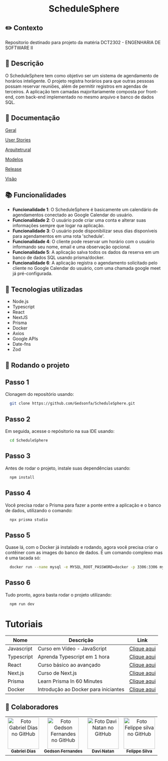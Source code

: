 # 

<h1 align="center">ScheduleSphere</h1>

## ✏️ Contexto
Repositorio destinado para projeto da matéria DCT2302 -  ENGENHARIA DE SOFTWARE II 

## :memo: Descrição
O ScheduleSphere tem como objetivo ser um sistema de agendamento de horários inteligente. O projeto registra horários para que outras pessoas possam reservar reuniões, além de permitir registros em agendas de terceiros. A aplicação tem camadas majoritariamente composta por front-end, com back-end implementado no mesmo arquivo e banco de dados SQL. 

## 📑 Documentação

[Geral](docs/)

[User Stories](docs/DocumentacaoUserStories.md)

[Arquitetrural](docs/DocumentoArquitetural.md)

[Modelos](docs/DocumentoModelos.md)

[Release](docs/DocumentoRelease.md)

[Visão](docs/DocumentoVisao.md)

## :books: Funcionalidades
* <b>Funcionalidade 1</b>: O ScheduleSphere é basicamente um calendário de agendamentos conectado ao Google Calendar do usuário.
* <b>Funcionalidade 2</b>: O usuário pode criar uma conta e alterar suas informações sempre que logar na aplicação.
* <b>Funcionalidade 3</b>: O usuário pode disponibilizar seus dias disponíveis para agendamentos em uma rota 'schedule'. 
* <b>Funcionalidade 4</b>: O cliente pode reservar um horário com o usuário informando seu nome, email e uma observação opcional. 
* <b>Funcionalidade 5</b>: A aplicação salva todos os dados da reserva em um banco de dados SQL usando prisma/docker.
* <b>Funcionalidade 6</b>: A aplicação registra o agendamento solicitado pelo cliente no Google Calendar do usuário, com uma chamada google meet já pré-configurada.  


## :wrench: Tecnologias utilizadas
* Node.js
* Typescript
* React
* NextJS
* Prisma
* Docker
* Axios
* Google APIs
* Date-fns
* Zod

## :rocket: Rodando o projeto
## Passo 1

Clonagem do repositório usando:

```bash
  git clone https://github.com/Gedsonfa/ScheduleSphere.git
```

## Passo 2

Em seguida, acesse o repósitorio na sua IDE usando:

```bash
  cd ScheduleSphere
```

## Passo 3

Antes de rodar o projeto, instale suas dependências usando:

```bash
  npm install
```

## Passo 4

Você precisa rodar o Prisma para fazer a ponte entre a aplicação e o banco de dados, utilizando o comando:

```bash
  npx prisma studio
```

## Passo 5

Quase lá, com o Docker já instalado e rodando, agora você precisa criar o contêiner com as images do banco de dados. É um comando complexo mas é uma tacada só:

```bash
  docker run --name mysql -e MYSQL_ROOT_PASSWORD=docker -p 3306:3306 mysql:latest
```

## Passo 6

Tudo pronto, agora basta rodar o projeto utilizando:

```bash
  npm run dev
```

# Tutoriais

|Nome|Descrição|Link|
|-|-|-|
|Javascript|Curso em Vídeo - JavaScript |[Clique aqui](https://www.youtube.com/watch?v=BXqUH86F-kA&list=PLntvgXM11X6pi7mW0O4ZmfUI1xDSIbmTm)|
|Typescript|Aprenda Typescript em 1 hora |[Clique aqui](https://youtu.be/lCemyQeSCV8?si=MeSbt6J67iUgqMYd)|
|React|Curso básico ao avançado |[Clique aqui](https://youtube.com/playlist?list=PLnDvRpP8BneyVA0SZ2okm-QBojomniQVO&si=u3-rcV1MJzAekXI7)|
|Next.js|Curso de Next.js |[Clique aqui](https://www.youtube.com/watch?v=XHrbg2iYNCg&list=PLnDvRpP8BnezfJcfiClWskFOLODeqI_Ft)|
|Prisma|Learn Prisma In 60 Minutes|[Clique aqui](https://www.youtube.com/watch?v=RebA5J-rlwg&pp=ugMICgJwdBABGAHKBQ90dXRvcmlhbCBwcmlzbWE%3D)|
|Docker|Introdução ao Docker para iniciantes |[Clique aqui](https://www.youtube.com/watch?v=01MR38eDXz8&pp=ygUPdHV0b3JpYWwgZG9ja2Vy)|

## :handshake: Colaboradores
<table>
  <tr>
    <td align="center">
      <a href="http://github.com/Igwbriel">
        <img src="https://avatars.githubusercontent.com/u/101999960?v=4" width="100px;" alt="Foto Gabriel Dias no GitHub"/><br>
        <sub>
          <b>Gabriel Dias</b>
        </sub>
      </a>
    </td>
        <td align="center">
      <a href="https://github.com/Gedsonfa">
        <img src="https://avatars.githubusercontent.com/u/106558706?v=4" width="100px;" alt="Foto Gedson Fernandes no GitHub"/><br>
        <sub>
          <b>Gedson Fernandes</b>
        </sub>
      </a>
    </td>
        <td align="center">
      <a href="https://github.com/DaviNatan10">
        <img src="https://avatars.githubusercontent.com/u/112419442?v=4" width="100px;" alt="Foto Davi Natan no GitHub"/><br>
        <sub>
          <b>Davi Natan</b>
        </sub>
      </a>
    </td>
        <td align="center">
      <a href="https://github.com/uFelippeSilva">
        <img src="https://avatars.githubusercontent.com/u/112040769?v=4" width="100px;" alt="Foto Felippe silva no GitHub"/><br>
        <sub>
          <b>Felippe Silva</b>
        </sub>
      </a>
    </td>
  </tr>
</table>

